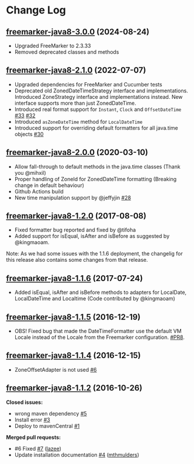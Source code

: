 # Change Log

## [freemarker-java8-3.0.0](https://github.com/lazee/freemarker-java-8/tree/freemarker-java8-3.0.0) (2024-08-24)

* Upgraded FreeMarker to 2.3.33
* Removed deprecated classes and methods

## [freemarker-java8-2.1.0](https://github.com/lazee/freemarker-java-8/tree/freemarker-java8-2.1.0) (2022-07-07)

* Upgraded dependencies for FreeMarker and Cucumber tests
* Deprecated old ZonedDateTimeStrategy interface and implementations. Introduced ZoneStrategy interface and implementations instead. New interface supports more than just ZonedDateTime.
* Introduced real format support for `Instant`, `Clock` and `OffsetDateTime` [\#33](https://github.com/lazee/freemarker-java-8/pull/33) [\#32](https://github.com/lazee/freemarker-java-8/pull/32)
* Introduced `asZoneDateTime` method for `LocalDateTime`
* Introduced support for overriding default formatters for all java.time objects [\#30](https://github.com/lazee/freemarker-java-8/pull/30)

## [freemarker-java8-2.0.0](https://github.com/lazee/freemarker-java-8/tree/freemarker-java8-2.0.0) (2020-03-10)

- Allow fall-through to default methods in the java.time classes (Thank you @mihxil)
- Proper handling of ZoneId for ZonedDateTime formatting (Breaking change in default behaviour)
- Github Actions build
- New time manipulation support by @jeffyjin [\#28](https://github.com/lazee/freemarker-java-8/pull/28)

## [freemarker-java8-1.2.0](https://github.com/lazee/freemarker-java-8/tree/freemarker-java8-1.2.0) (2017-08-08)

- Fixed formatter bug reported and fixed by @tifoha [](https://github.com/lazee/freemarker-java-8/commit/92d1e7d6f0310d946b516cb008479e5de427dca6)
- Added support for isEqual, isAfter and isBefore as suggested by @kingmaoam. [](https://github.com/lazee/freemarker-java-8/pull/10/files)

Note: As we had some issues with the 1.1.6 deployment, the changelig for this release also contains some changes from that release.

## [freemarker-java8-1.1.6](https://github.com/lazee/freemarker-java-8/tree/freemarker-java8-1.1.6) (2017-07-24)

- Added isEqual, isAfter and isBefore methods to adapters for LocalDate, LocalDateTime and Localtime (Code contributed by @kingmaoam)

## [freemarker-java8-1.1.5](https://github.com/lazee/freemarker-java-8/tree/freemarker-java8-1.1.5) (2016-12-19)

- OBS! Fixed bug that made the DateTimeFormatter use the default VM Locale instead of the Locale from the Freemarker configuration. [\#PR8](https://github.com/lazee/freemarker-java-8/pull/8).

## [freemarker-java8-1.1.4](https://github.com/lazee/freemarker-java-8/tree/freemarker-java8-1.1.4) (2016-12-15)

- ZoneOffsetAdapter is not used [\#6](https://github.com/lazee/freemarker-java-8/issues/6)


## [freemarker-java8-1.1.2](https://github.com/lazee/freemarker-java-8/tree/freemarker-java8-1.1.2) (2016-10-26)

**Closed issues:**

- wrong maven dependency  [\#5](https://github.com/lazee/freemarker-java-8/issues/5)
- Install error [\#3](https://github.com/lazee/freemarker-java-8/issues/3)
- Deploy to mavenCentral [\#1](https://github.com/lazee/freemarker-java-8/issues/1)

**Merged pull requests:**

- \#6 Fixed [\#7](https://github.com/lazee/freemarker-java-8/pull/7) ([lazee](https://github.com/lazee))
- Update installation documentation [\#4](https://github.com/lazee/freemarker-java-8/pull/4) ([mthmulders](https://github.com/mthmulders))
